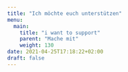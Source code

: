 ```yaml
---
title: "Ich möchte euch unterstützen"
menu:
  main:
    title: "i want to support"
    parent: "Mache mit"
    weight: 130
date: 2021-04-25T17:18:22+02:00
draft: false
---
```


